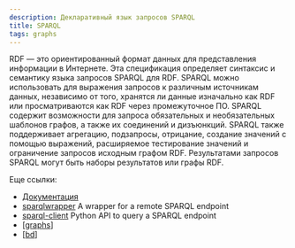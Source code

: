 ```yaml
---
description: Декларативный язык запросов SPARQL
title: SPARQL
tags: graphs
---
```

RDF — это ориентированный формат данных для представления информации в Интернете. Эта спецификация определяет синтаксис и семантику языка запросов SPARQL для RDF. SPARQL можно использовать для выражения запросов к различным источникам данных, независимо от того, хранятся ли данные изначально как RDF или просматриваются как RDF через промежуточное ПО. SPARQL содержит возможности для запроса обязательных и необязательных шаблонов графов, а также их соединений и дизъюнкций. SPARQL также поддерживает агрегацию, подзапросы, отрицание, создание значений с помощью выражений, расширяемое тестирование значений и ограничение запросов исходным графом RDF. Результатами запросов SPARQL могут быть наборы результатов или графы RDF.

Еще ссылки:

- [Документация](https://www.w3.org/TR/sparql11-query/)
- [sparqlwrapper](https://github.com/RDFLib/sparqlwrapper) A wrapper for a remote SPARQL endpoint
- [sparql-client](https://github.com/eea/sparql-client) Python API to query a SPARQL endpoint
- [[graphs]]
- [[bd]]

[//begin]: # "Autogenerated link references for markdown compatibility"
[graphs]: ..%2Flists%2Fgraphs "Machine learning with graphs"
[bd]: ..%2Flists%2Fbd "Data Bases"
[//end]: # "Autogenerated link references"